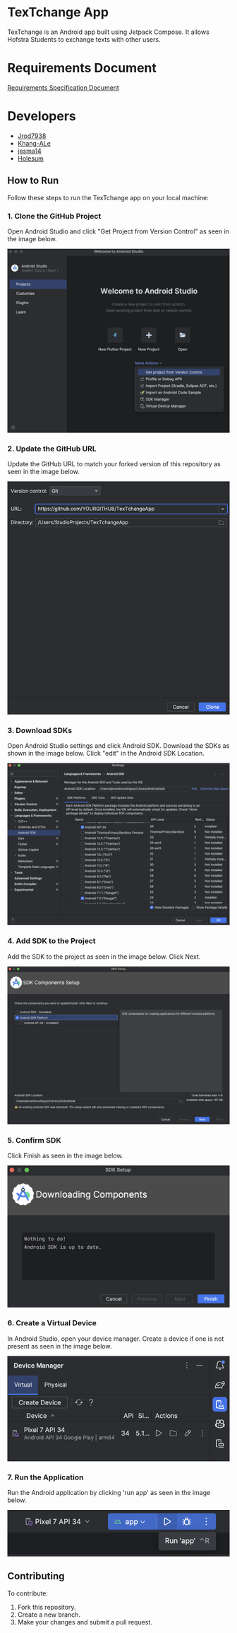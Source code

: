 # TexTchange App

TexTchange is an Android app built using Jetpack Compose. It allows Hofstra Students to exchange texts with other users.

# Requirements Document

[Requirements Specification Document](https://docs.google.com/document/d/1z1uaAU3EiAyaP_9DpbP6DsHwb6gxJzYB-JiixL5_dq0/edit?usp=sharing)

# Developers
- [Jrod7938](https://github.com/Jrod7938)
- [Khang-ALe](https://github.com/Khang-ALe)
- [jesma14](https://github.com/jesma14)
- [Holesum](https://github.com/Holesum)

## How to Run

Follow these steps to run the TexTchange app on your local machine:

### 1. Clone the GitHub Project
Open Android Studio and click "Get Project from Version Control" as seen in the image below.

![cloneProject](.github/images/1.cloneProject.png)

### 2. Update the GitHub URL
Update the GitHub URL to match your forked version of this repository as seen in the image below.

![updateURL](.github/images/2.updateURL.png)

### 3. Download SDKs
Open Android Studio settings and click Android SDK. Download the SDKs as shown in the image below. Click "edit" in the Android SDK Location.

![downloadSDK](.github/images/3.downloadSDK.png)

### 4. Add SDK to the Project
Add the SDK to the project as seen in the image below. Click Next.

![addSDKtoProject](.github/images/4.addSDKtoProject.png)

### 5. Confirm SDK
Click Finish as seen in the image below.

![confirmSDK](.github/images/5.confirmSDK.png)

### 6. Create a Virtual Device
In Android Studio, open your device manager. Create a device if one is not present as seen in the image below.

![createVirtualDevice](.github/images/6.createVirtualDevice.png)

### 7. Run the Application
Run the Android application by clicking 'run app' as seen in the image below.

![runApplication](.github/images/7.runApplication.png)

## Contributing

To contribute:

1. Fork this repository.
2. Create a new branch.
3. Make your changes and submit a pull request.

